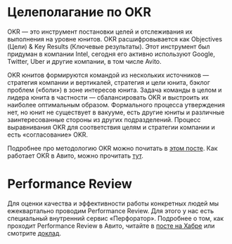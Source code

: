 # Целеполагание по OKR
OKR — это инструмент постановки целей и отслеживания их выполнения на уровне юнитов. OKR расшифровывается как Objectives (Цели) & Key Results (Ключевые результаты). Этот инструмент был придуман в компании Intel, сегодня его активно используют Google, Twitter, Uber и другие компании, в том числе Avito. 

OKR юнитов формируются командой из нескольких источников — стратегия компании и вертикалей, стратегия и цели юнита, бэклог проблем («боли») в зоне интересов юнита. Задача команды в целом и лидера юнита в частности — сбалансировать OKR и выстроить их наиболее оптимальным образом. Формального процесса утверждения нет, но юнит не существует в вакууме, есть другие юниты и различные заинтересованные стороны из других подразделений. Процесс выравнивания OKR для соответствия целям и стратегии компании и есть «согласование» OKR. 

Подробнее про методологию OKR можно почитать в [этом посте](https://medium.com/@robingop/%D1%86%D0%B5%D0%BB%D0%B5%D0%BF%D0%BE%D0%BB%D0%B0%D0%B3%D0%B0%D0%BD%D0%B8%D0%B5-%D1%81-%D0%BF%D0%BE%D0%BC%D0%BE%D1%89%D1%8C%D1%8E-okr-7934ac3d7303). Как работает OKR в Авито, можно прочитать [тут](https://habr.com/ru/company/avito/blog/449426/).

# Performance Review

Для оценки качества и эффективности работы конкретных людей мы ежеквартально проводим Performance Review. Для этого у нас есть специальный внутренний сервис «Перфоратор». Подробнее о том, как проходит Performance Review в Авито, читайте в [посте на Хабре](https://habr.com/company/avito/blog/353216/) или смотрите [доклад](https://www.youtube.com/watch?v=HKXJ_AWPVBA). 
